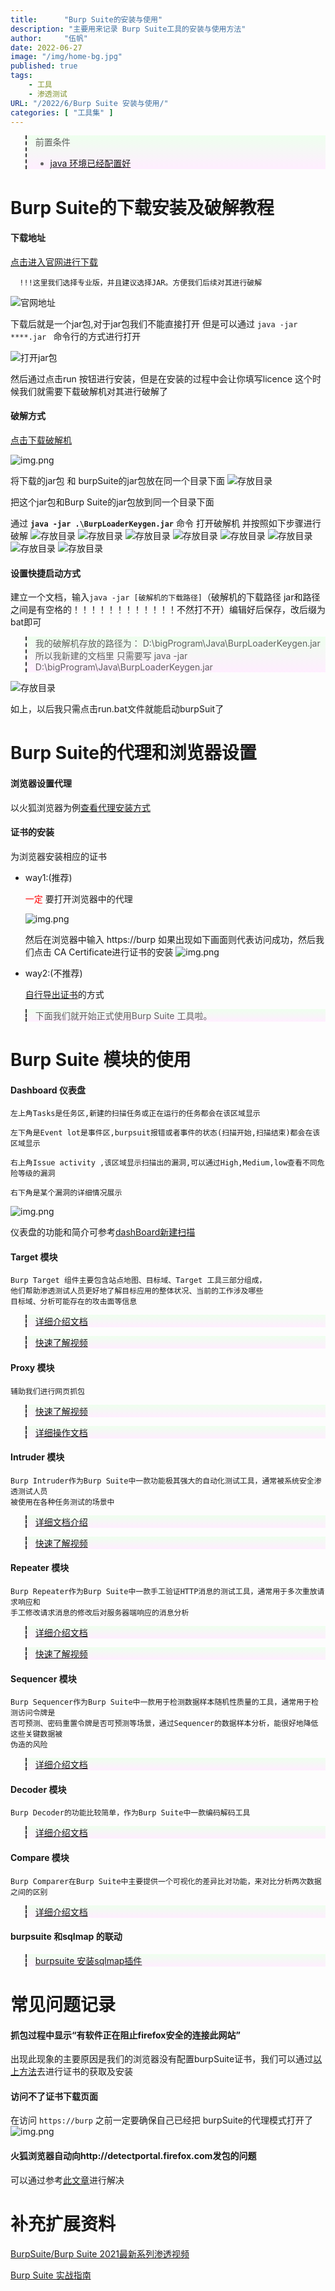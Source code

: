 ```yaml
---
title:      "Burp Suite的安装与使用"
description: "主要用来记录 Burp Suite工具的安装与使用方法"
author:     "伍帆"
date: 2022-06-27
image: "/img/home-bg.jpg"
published: true
tags:
    - 工具
    - 渗透测试
URL: "/2022/6/Burp Suite 安装与使用/"
categories: [ "工具集" ]
---
```




> 前置条件
> * [java 环境已经配置好](https://fan-bu-fan.github.io/2022/6/java%E7%8E%AF%E5%A2%83%E9%85%8D%E7%BD%AE/)


#  Burp Suite的下载安装及破解教程
#### 下载地址
[点击进入官网进行下载](https://portswigger.net/burp/releases)

~~~
  !!!这里我们选择专业版，并且建议选择JAR。方便我们后续对其进行破解
~~~

![官网地址](/img/BurpSuit/官网下载.png)

下载后就是一个jar包,对于jar包我们不能直接打开 但是可以通过 `java -jar ****.jar ` 命令行的方式进行打开

![打开jar包](/img/BurpSuit/运行BurpSuite.png)

然后通过点击run 按钮进行安装，但是在安装的过程中会让你填写licence 这个时候我们就需要下载破解机对其进行破解了
#### 破解方式
[点击下载破解机](https://github.com/h3110w0r1d-y/BurpLoaderKeygen/releases)

![img.png](/img/BurpSuit/破解机下载.png)

将下载的jar包 和 burpSuite的jar包放在同一个目录下面
![存放目录](/img/BurpSuit/存放目录.png)

把这个jar包和Burp Suite的jar包放到同一个目录下面

通过 **`java -jar .\BurpLoaderKeygen.jar`** 命令 打开破解机 并按照如下步骤进行破解
![存放目录](/img/BurpSuit/破解1.png)
![存放目录](/img/BurpSuit/破解2.png)
![存放目录](/img/BurpSuit/破解3.png)
![存放目录](/img/BurpSuit/破解4.png)
![存放目录](/img/BurpSuit/破解5.png)
![存放目录](/img/BurpSuit/破解6.png)
![存放目录](/img/BurpSuit/破解7.png)
![存放目录](/img/BurpSuit/破解8.png)
#### 设置快捷启动方式
建立一个文档，输入`java -jar [破解机的下载路径]`（破解机的下载路径 jar和路径之间是有空格的！！！！！！！！！！！！不然打不开）编辑好后保存，改后缀为bat即可
>我的破解机存放的路径为： D:\bigProgram\Java\BurpLoaderKeygen.jar  所以我新建的文档里 只需要写 java -jar D:\bigProgram\Java\BurpLoaderKeygen.jar

![存放目录](/img/BurpSuit/快捷启动.png)

如上，以后我只需点击run.bat文件就能启动burpSuit了

# Burp Suite的代理和浏览器设置

#### 浏览器设置代理
  以火狐浏览器为例[查看代理安装方式](https://blog.csdn.net/Hou_Lang_/article/details/122047560)

#### 证书的安装
  <span id="jump">为浏览器安装相应的证书</span>
    
   * way1:(推荐) 
    
      <font color = red> 一定</font> 要打开浏览器中的代理
    
       ![img.png](/img/BurpSuit/开启代理.png)

       然后在浏览器中输入 https://burp  如果出现如下画面则代表访问成功，然后我们点击 CA Certificate进行证书的安装
       ![img.png](/img/BurpSuit/ca.png)

   * way2:(不推荐)
    
      [自行导出证书](https://blog.csdn.net/supassxu/article/details/81448908)的方式

> 下面我们就开始正式使用Burp Suite 工具啦。

# Burp Suite 模块的使用
#### Dashboard 仪表盘
    左上角Tasks是任务区,新建的扫描任务或正在运行的任务都会在该区域显示

    左下角是Event lot是事件区,burpsuit报错或者事件的状态(扫描开始,扫描结束)都会在该区域显示

    右上角Issue activity ,该区域显示扫描出的漏洞,可以通过High,Medium,low查看不同危险等级的漏洞

    右下角是某个漏洞的详细情况展示
    
  ![img.png](/img/BurpSuit/dashBoard.png)
  
  仪表盘的功能和简介可参考[dashBoard新建扫描](https://www.bilibili.com/video/BV1aq4y1X7oE?p=4)


#### Target 模块
    Burp Target 组件主要包含站点地图、目标域、Target 工具三部分组成，
    他们帮助渗透测试人员更好地了解目标应用的整体状况、当前的工作涉及哪些
    目标域、分析可能存在的攻击面等信息

  >[详细介绍文档](https://t0data.gitbooks.io/burpsuite/content/chapter5.html)

  >[快速了解视频](https://www.bilibili.com/video/BV1aq4y1X7oE?p=7)
    
#### Proxy 模块
    辅助我们进行网页抓包
  >[快速了解视频](https://www.bilibili.com/video/BV1aq4y1X7oE?p=6)

  >[详细操作文档](https://blog.csdn.net/weixin_45557138/article/details/107382941)
#### Intruder 模块
    Burp Intruder作为Burp Suite中一款功能极其强大的自动化测试工具，通常被系统安全渗透测试人员
    被使用在各种任务测试的场景中
  >[详细文档介绍](https://t0data.gitbooks.io/burpsuite/content/chapter8.html)

  >[快速了解视频](https://www.bilibili.com/video/BV1aq4y1X7oE?p=9)

#### Repeater 模块
    Burp Repeater作为Burp Suite中一款手工验证HTTP消息的测试工具，通常用于多次重放请求响应和
    手工修改请求消息的修改后对服务器端响应的消息分析
  >[详细介绍文档](https://t0data.gitbooks.io/burpsuite/content/chapter9.html)

  >[快速了解视频](https://www.bilibili.com/video/BV1aq4y1X7oE?p=8)
#### Sequencer 模块
    Burp Sequencer作为Burp Suite中一款用于检测数据样本随机性质量的工具，通常用于检测访问令牌是
    否可预测、密码重置令牌是否可预测等场景，通过Sequencer的数据样本分析，能很好地降低这些关键数据被
    伪造的风险
  >[详细介绍文档](https://t0data.gitbooks.io/burpsuite/content/chapter10.html)

#### Decoder 模块
    Burp Decoder的功能比较简单，作为Burp Suite中一款编码解码工具
  >[详细介绍文档](https://t0data.gitbooks.io/burpsuite/content/chapter11.html) 

#### Compare 模块
    Burp Comparer在Burp Suite中主要提供一个可视化的差异比对功能，来对比分析两次数据之间的区别
  >[详细介绍文档](https://t0data.gitbooks.io/burpsuite/content/chapter12.html)

#### burpsuite 和sqlmap 的联动
  >[burpsuite 安装sqlmap插件](https://blog.csdn.net/tiankai30/article/details/119378078)

# 常见问题记录
#### 抓包过程中显示“有软件正在阻止firefox安全的连接此网站”
    
  出现此现象的主要原因是我们的浏览器没有配置burpSuite证书，我们可以通过[以上方法](#jump)去进行证书的获取及安装

#### 访问不了证书下载页面
  在访问 `https://burp` 之前一定要确保自己已经把 burpSuite的代理模式打开了
  ![img.png](/img/BurpSuit/开启代理.png)

#### 火狐浏览器自动向http://detectportal.firefox.com发包的问题
   可以通过参考[此文章](https://blog.csdn.net/kongzhian/article/details/111595144?spm=1001.2101.3001.6650.1&utm_medium=distribute.pc_relevant.none-task-blog-2~default~CTRLIST~default-1-111595144-blog-115273979.pc_relevant_antiscanv4&depth_1-utm_source=distribute.pc_relevant.none-task-blog-2~default~CTRLIST~default-1-111595144-blog-115273979.pc_relevant_antiscanv4&utm_relevant_index=2 )进行解决


# 补充扩展资料
[BurpSuite/Burp Suite 2021最新系列渗透视频](https://www.bilibili.com/video/BV1aq4y1X7oE?spm_id_from=333.337.search-card.all.click)

[Burp Suite 实战指南](https://t0data.gitbooks.io/burpsuite/content/chapter4.html)

<style>
blockquote {
  border-left: 2px dashed #333 !important;
  background: linear-gradient(to bottom, #efe 0%,#fef 100%) !important;
}
</style>